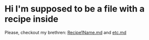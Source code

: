 # Hi I'm supposed to be a file with a recipe inside

Please, checkout my brethren: [Recipe1Name.md](Recipe1Name.md) and [etc.md](etc.md)
